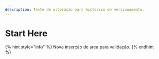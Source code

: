 ```yaml
---
description: Teste de alteração para histórico de versionamento.
---
```


# Start Here

{% hint style="info" %}
Nova inserção de area para validação.
{% endhint %}



